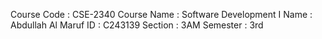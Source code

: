 Course Code : CSE-2340
Course Name : Software Development I
Name : Abdullah Al Maruf
ID : C243139
Section : 3AM
Semester : 3rd
